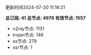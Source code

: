 更新时间2024-07-20 11:16:21

**总订阅: 41**
**总节点: 4978**
**有效节点: 1557**
- v2ray节点: 1131
- trojan节点: 146
- ss节点: 279
- ssr节点: 1
